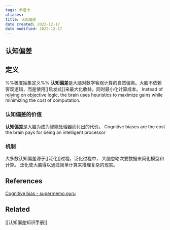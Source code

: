 ```yaml
---
tags: 术语卡
aliases: 
title: 认知偏差
date created: 2022-12-17
date modified: 2022-12-17
---
```


## 认知偏差

## 定义
%%极度抽象定义%%
**认知偏差**是大脑对数学客观计算的自然偏离。大脑不依赖客观逻辑，而是使用[[启发式]]来最大化收益，同时最小化计算成本。
Instead of relying on objective logic, the brain uses heuristics to maximize gains while minimizing the cost of computation.


### 认知偏差的价值

**认知偏差**是大脑为成为智能处理器而付出的代价。
Cognitive biases are the cost the brain pays for being an intelligent processor

### 机制
大多数认知偏差源于[[泛化]]过程，泛化过程中， 大脑忽略次要数据来简化模型和计算。 
泛化使大脑得以通过简单计算来推理复杂的现实。

## References
[Cognitive bias - supermemo.guru](https://supermemo.guru/wiki/Cognitive_bias#Value_of_cognitive_biases)  

## Related

[[认知偏差知识手册]]